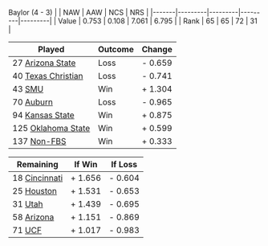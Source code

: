 Baylor (4 - 3)
|       |   NAW   |   AAW   |   NCS   |   NRS   |
|-------|---------|---------|---------|---------|
| Value |   0.753 |   0.108 |   7.061 |   6.795 |
| Rank  |      65 |      65 |      72 |      31 |

| Played                    | Outcome    |  Change  |
|---------------------------|------------|----------|
|  27 [Arizona State         ](ArizonaState.md)| Loss       | -  0.659 |
|  40 [Texas Christian       ](TexasChristian.md)| Loss       | -  0.741 |
|  43 [SMU                   ](SMU.md)| Win        | +  1.304 |
|  70 [Auburn                ](Auburn.md)| Loss       | -  0.965 |
|  94 [Kansas State          ](KansasState.md)| Win        | +  0.875 |
| 125 [Oklahoma State        ](OklahomaState.md)| Win        | +  0.599 |
| 137 [Non-FBS               ](NonFBS.md)| Win        | +  0.333 |

| Remaining                 |  If Win  |  If Loss |
|---------------------------|----------|----------|
|  18 [Cincinnati            ](Cincinnati.md)| +  1.656 | -  0.604 |
|  25 [Houston               ](Houston.md)| +  1.531 | -  0.653 |
|  31 [Utah                  ](Utah.md)| +  1.439 | -  0.695 |
|  58 [Arizona               ](Arizona.md)| +  1.151 | -  0.869 |
|  71 [UCF                   ](UCF.md)| +  1.017 | -  0.983 |

